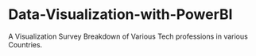 # Data-Visualization-with-PowerBI
A Visualization Survey Breakdown of Various Tech professions in various Countries.
